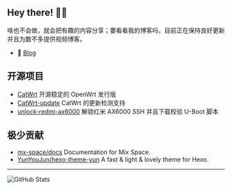 ## Hey there! :wave::smiley:

啥也不会做，就会把有趣的内容分享；要看看我的博客吗，目前正在保持良好更新并且为数不多提供视频博客。

- 🚀 [Blog](https://www.miaoer.xyz)

## 开源项目

- [CatWrt](https://github.com/miaoermua/CatWrt) 开源稳定的 OpenWrt 发行版
- [CatWrt-update](https://github.com/miaoermua/catwrt-update) CatWrt 的更新检测支持
- [unlock-redmi-ax6000](https://github.com/miaoermua/unlock-redmi-ax6000) 解锁红米 AX6000 SSH 并且下载校验 U-Boot 脚本

## 极少贡献

- [mx-space/docs](https://github.com/mx-space/docs) Documentation for Mix Space.
- [YunYouJun/hexo-theme-yun](https://github.com/YunYouJun/hexo-theme-yun) A fast & light & lovely theme for Hexo.

***

<img alt="GitHub Stats" src="https://github-readme-stats.vercel.app/api?username=miaoermua&show_icons=true" />
